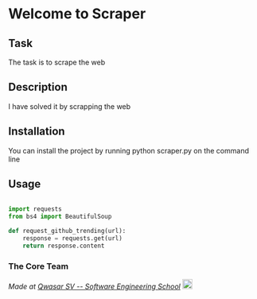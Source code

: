 # Welcome to Scraper


## Task
The task is to scrape the web

## Description
I have solved it by scrapping the web

## Installation
You can install the project by running python scraper.py on the command line

## Usage

```python 

import requests
from bs4 import BeautifulSoup

def request_github_trending(url):
    response = requests.get(url)
    return response.content
```

### The Core Team

<p>
<span><i>Made at <a href='https://qwasar.io'>Qwasar SV -- Software Engineering School</a></i></span>
<span><img alt='Qwasar SV -- Software Engineering School's Logo' src='https://storage.googleapis.com/qwasar-public/qwasar-logo_50x50.png' width='20px'></span>
</p>